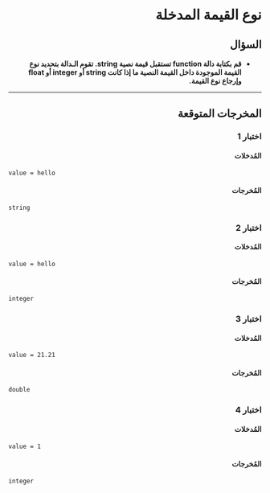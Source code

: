 # <div dir="rtl">نوع القيمة المدخلة</div>

## <div dir="rtl">السؤال</div>

<ul dir="rtl">
<li>
<b>
قم بكتابة دالة function تستقبل قيمة نصية string. تقوم الـدالة بتحديد نوع القيمة الموجودة داخل القيمة النصية ما إذا كانت string أو integer أو float وإرجاع نوع القيمة.
</b>
</li>
</ul>

---

## <div dir="rtl">المخرجات المتوقعة</div>

### <div dir="rtl">اختبار 1</div>

#### <div dir="rtl">المُدخلات</div>

```text
value = hello
```

#### <div dir="rtl">المُخرجات</div>

```text
string
```

### <div dir="rtl">اختبار 2</div>

#### <div dir="rtl">المُدخلات</div>

```text
value = hello
```

#### <div dir="rtl">المُخرجات</div>

```text
integer
```

### <div dir="rtl">اختبار 3</div>

#### <div dir="rtl">المُدخلات</div>

```text
value = 21.21
```

#### <div dir="rtl">المُخرجات</div>

```text
double
```

### <div dir="rtl">اختبار 4</div>

#### <div dir="rtl">المُدخلات</div>

```text
value = 1
```

#### <div dir="rtl">المُخرجات</div>

```text
integer
```